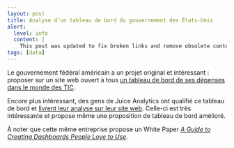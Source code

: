 ```yaml
---
layout: post
title: Analyse d’un tableau de bord du gouvernement des États-Unis
alert:
  level: info
  content: |
    This post was updated to fix broken links and remove obsolete contents.
tags: [data]
---
```


Le gouvernement fédéral américain a un projet original et intéressant : proposer
sur un site web ouvert à tous [un tableau de bord de ses dépenses dans le monde
des TIC][itdashboard].

Encore plus intéressant, des gens de Juice Analytics ont qualifié ce tableau de
bord et [livrent leur analyse sur leur site web][analysis]. Celle-ci est très
intéressante et propose même une proposition de tableau de bord amélioré.

À noter que cette même entreprise propose un White Paper [_A Guide to Creating
Dashboards People Love to Use_][whitepaper].

[itdashboard]: https://itdashboard.gov/
[analysis]: https://web.archive.org/web/20100905152901/https://www.juiceanalytics.com/writing/better-federal-it-dashboard/
[whitepaper]: https://web.archive.org/web/20110131162438/http://www.juiceanalytics.com/white-papers-guides-and-more/
